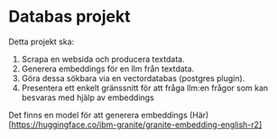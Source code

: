# Databas projekt

Detta projekt ska:

1. Scrapa en websida och producera textdata.
2. Generera embeddings för en llm från textdata.
3. Göra dessa sökbara via en vectordatabas (postgres plugin).
4. Presentera ett enkelt gränssnitt för att fråga llm:en frågor som kan besvaras med hjälp av embeddings

Det finns en model för att generera embeddings (Här)[https://huggingface.co/ibm-granite/granite-embedding-english-r2]
